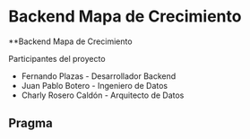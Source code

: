 # Backend Mapa de Crecimiento

**Backend Mapa de Crecimiento

Participantes del proyecto

- Fernando Plazas - Desarrollador Backend
- Juan Pablo Botero - Ingeniero de Datos
- Charly Rosero Caldón - Arquitecto de Datos

## Pragma